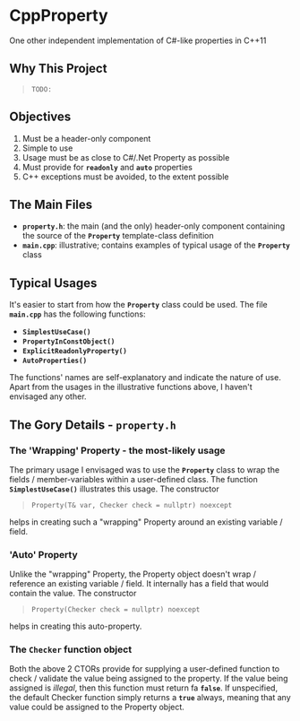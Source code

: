 # CppProperty
One other independent implementation of C#-like properties in C++11

## Why This Project
> `TODO:`

## Objectives
1. Must be a header-only component
2. Simple to use
3. Usage must be as close to C#/.Net Property as possible
4. Must provide for **`readonly`** and **`auto`** properties
5. C++ exceptions must be avoided, to the extent possible

## The Main Files
- **`property.h`**: the main (and the only) header-only component containing the
source of the **`Property`** template-class definition
- **`main.cpp`**: illustrative; contains examples of typical usage of the
**`Property`** class

## Typical Usages
It's easier to start from how the **`Property`** class could be used.  The file **`main.cpp`** has the following functions:
- **`SimplestUseCase()`**
- **`PropertyInConstObject()`**
- **`ExplicitReadonlyProperty()`**
- **`AutoProperties()`**

The functions' names are self-explanatory and indicate the nature of use. Apart from the usages in the illustrative functions above, I haven't envisaged any other.

## The Gory Details - `property.h`

### The 'Wrapping' Property - the most-likely usage
The primary usage I envisaged was to use the **`Property`** class to wrap the fields / member-variables within a user-defined class. The function **`SimplestUseCase()`** illustrates this usage.  The constructor
> `Property(T& var, Checker check = nullptr) noexcept`

helps in creating such a "wrapping" Property around an existing variable / field.

### 'Auto' Property
Unlike the "wrapping" Property, the Property object doesn't wrap / reference an existing variable / field.  It internally has a field that would contain the value.  The constructor
> `Property(Checker check = nullptr) noexcept`

helps in creating this auto-property.

### The `Checker` function object
Both the above 2 CTORs provide for supplying a user-defined function to check / validate the value being assigned to the property.  If the value being assigned is *illegal*, then this function must return fa **`false`**.  If unspecified, the default Checker function simply returns a **`true`** always, meaning that any value could be assigned to the Property object.

